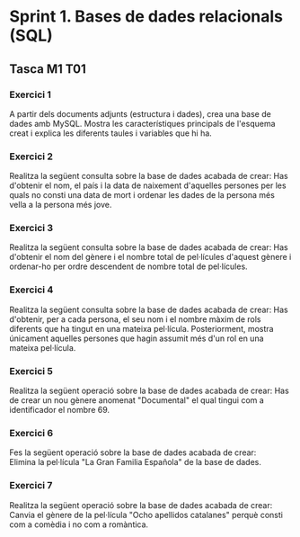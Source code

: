 # Sprint 1.  Bases de dades relacionals (SQL)

## Tasca M1 T01

### Exercici 1
A partir dels documents adjunts (estructura i dades), crea una base de dades amb MySQL. Mostra les característiques principals de l'esquema creat i explica les diferents taules i variables que hi ha.

### Exercici 2
Realitza la següent consulta sobre la base de dades acabada de crear: 
Has d'obtenir el nom, el país i la data de naixement d'aquelles persones per les quals no consti una data de mort i ordenar les dades de la persona més vella a la persona més jove.

### Exercici 3
Realitza la següent consulta sobre la base de dades acabada de crear: 
Has d'obtenir el nom del gènere i el nombre total de pel·lícules d'aquest gènere i ordenar-ho per ordre descendent de nombre total de pel·lícules.  

### Exercici 4
Realitza la següent consulta sobre la base de dades acabada de crear: 
Has d'obtenir, per a cada persona, el seu nom i el nombre màxim de rols diferents que ha tingut en una mateixa pel·lícula. 
Posteriorment, mostra únicament aquelles persones que hagin assumit més d'un rol en una mateixa pel·lícula.

### Exercici 5
Realitza la següent operació sobre la base de dades acabada de crear: 
Has de crear un nou gènere anomenat "Documental" el qual tingui com a identificador el nombre 69.

### Exercici 6
Fes la següent operació sobre la base de dades acabada de crear:  
Elimina la pel·lícula "La Gran Familia Española" de la base de dades.

### Exercici 7
Realitza la següent operació sobre la base de dades acabada de crear: 
Canvia el gènere de la pel·lícula "Ocho apellidos catalanes" perquè consti com a comèdia i no com a romàntica.
